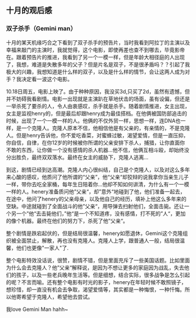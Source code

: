 ## 十月的观后感
### 双子杀手（Gemini man）
十月的某天机缘巧合之下看到了双子杀手的预告片，当时我看到阿拉丁的主演以及幸福来敲门的主演时，我就觉得，这个电影，即使再差也查不到哪去，毕竟影帝在。跟着预告片的推进，我看到了另一个一模一样，但是年龄大相径庭的人出现了，我想，难道是失散多年的父子？但是片名是双子，不是很矛盾吗？？引起了我极大的兴趣，我想知道是什么样的双子，以及是什么样的情节，会让这两人成为对手？我决定看一波这个电影。

10.18日周五，电影上映了。由于种种原因，我没买3d,只买了2d，虽然有遗憾，但并不妨碍我看剧情。电影一出现就是主演趴在草地伏击的场面，虽有设偏，但还是一举杀死了要杀的人，令人由衷感叹，杀手就是杀手。随着剧情推进，女主出现，女主是监视henry的，但是最后却跟henry成为最佳搭档。在他俩被国防部追击的时候，出现了一个一模一样的人。他俩的不仅外贸一样，思想一样，连DNA也一样，是一个克隆人。克隆人原本不信，他相信他是有父亲的，有亲情的，不是克隆人。但是henry告诉他，你不爱吃香菜，对蜜蜂过敏，渴望爱情，但是一直压抑，你自信，自律，在你12岁的时候被你所谓的父亲安排下杀人，捕猎，让你直面你不敢的东西，让你做一个没有感情的杀人机器...他不信，他俩互相斗殴，却始终没分出胜负，最终双双落水。最终在女主的威胁下，克隆人逃离...

到这，剧情已经到达高潮。克隆人内心很纠结，自己是个克隆人，以及对这么多年来心酸的感叹，他质问了他所谓的“父亲”，他“父亲“却狡辩的说我拿你当亲生儿子一样，带你去吃全家桶，每年生日陪着你...他却不知如何讲清，为什么有一个一模一样的人。henery准备质问他”父亲“，却”意外“地碰到了他，他们准备一起去，在途中，他问了henery的父亲母亲，以及他自己的经历，填补上他这么多年来的空缺。中途就碰到了全面战斗的他”父亲“，用导弹去扫射他们，全面击毙。还让一个另一个”他“去击毙他们，”他“是一个不知道疼，没有感情，打不死的”人“，更加的像个机器。最终在他们的努力下，杀死了他”父亲“。

整个剧情是跌宕起伏的，但是结局很温馨，henery如愿退休，Gemini这个克隆组织被全面禁止，解散，再也没有克隆人。克隆人上学，跟普通人一般，结局很温馨，他们也更像"一家人"了.

整个电影特效没话说，很赞，剧情不错，但是里面充斥了一些美国话题。比如里面为什么会去克隆人？他”父亲“解释说，是因为不想让更多的家庭因为战乱，失去他们的孩子，以及一些老兵晚年生活等。但是细想，结合实际，很多战争是怎么引起的呢？不言而喻。还有整个电影有时光的影子，henery在年轻时候不敢照镜子，想珍惜，却一直没有机会去争取，渴望爱情等，其实都是一种悔恨，一种忏悔。所以他寄希望于克隆人，希望他去尝试。

我love Gemini Man hahh~